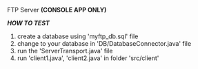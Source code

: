 FTP Server
**(CONSOLE APP ONLY)**

***HOW TO TEST***
1. create a database using 'myftp_db.sql' file
2. change to your database in 'DB/DatabaseConnector.java' file 
3. run the 'ServerTransport.java' file
4. run 'client1.java', 'client2.java' in folder 'src/client'

